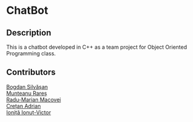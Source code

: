 # ChatBot

## Description

This is a chatbot developed in C++ as a team project for Object Oriented Programming class.

## Contributors

[Bogdan Silvășan](https://github.com/silbogdan) <br>
[Munteanu Rareș](https://github.com/MunteanuRaresEugen) <br>
[Radu-Marian Macovei](https://github.com/radu-marian) <br>
[Crețan Adrian](https://github.com/AdrianCretan) <br>
[Ioniță Ionuț-Victor](https://github.com/IIV21)

